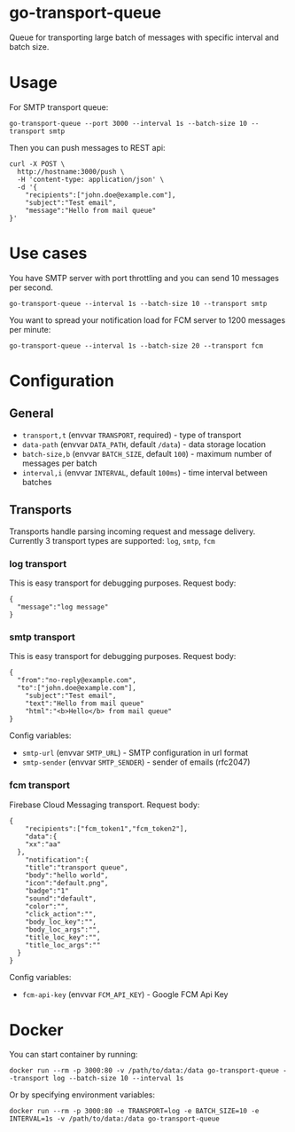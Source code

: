 # go-transport-queue

Queue for transporting large batch of messages with specific interval and batch size.

# Usage

For SMTP transport queue:
```
go-transport-queue --port 3000 --interval 1s --batch-size 10 --transport smtp
```

Then you can push messages to REST api:
```
curl -X POST \
  http://hostname:3000/push \
  -H 'content-type: application/json' \
  -d '{
	"recipients":["john.doe@example.com"],
	"subject":"Test email",
	"message":"Hello from mail queue"
}'
```

# Use cases

You have SMTP server with port throttling and you can send 10 messages per second.
```
go-transport-queue --interval 1s --batch-size 10 --transport smtp
```

You want to spread your notification load for FCM server to 1200 messages per minute:
```
go-transport-queue --interval 1s --batch-size 20 --transport fcm
```

# Configuration

## General

* `transport,t` (envvar `TRANSPORT`, required) - type of transport
* `data-path` (envvar `DATA_PATH`, default `/data`) - data storage location
* `batch-size,b` (envvar `BATCH_SIZE`, default `100`) - maximum number of messages per batch
* `interval,i` (envvar `INTERVAL`, default `100ms`) - time interval between batches

## Transports

Transports handle parsing incoming request and message delivery. Currently 3 transport types are supported: `log`, `smtp`, `fcm`

### log transport

This is easy transport for debugging purposes. Request body:
```
{
  "message":"log message"
}
```

### smtp transport

This is easy transport for debugging purposes. Request body:
```
{
  "from":"no-reply@example.com",
  "to":["john.doe@example.com"],
	"subject":"Test email",
	"text":"Hello from mail queue"
	"html":"<b>Hello</b> from mail queue"
}
```

Config variables:
* `smtp-url` (envvar `SMTP_URL`) - SMTP configuration in url format
* `smtp-sender` (envvar `SMTP_SENDER`) - sender of emails (rfc2047)

### fcm transport

Firebase Cloud Messaging transport. Request body:
```
{
	"recipients":["fcm_token1","fcm_token2"],
	"data":{
    "xx":"aa"
  },
	"notification":{
    "title":"transport queue",
    "body":"hello world",
    "icon":"default.png",
    "badge":"1"
    "sound":"default",
    "color":"",
    "click_action":"",
    "body_loc_key":"",
    "body_loc_args":"",
    "title_loc_key":"",
    "title_loc_args":""
  }
}
```

Config variables:
* `fcm-api-key` (envvar `FCM_API_KEY`) - Google FCM Api Key

# Docker

You can start container by running:
```
docker run --rm -p 3000:80 -v /path/to/data:/data go-transport-queue --transport log --batch-size 10 --interval 1s
```

Or by specifying environment variables:
```
docker run --rm -p 3000:80 -e TRANSPORT=log -e BATCH_SIZE=10 -e INTERVAL=1s -v /path/to/data:/data go-transport-queue
```
